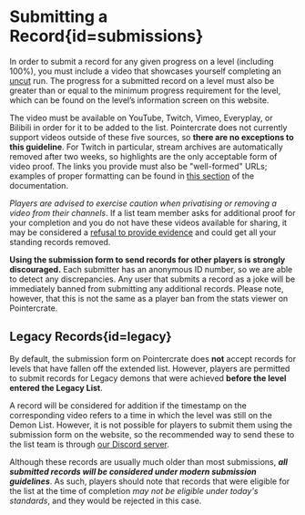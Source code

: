<div class='panel fade js-scroll-anim' data-anim='fade'>

# Submitting a Record{id=submissions}

In order to submit a record for any given progress on a level (including 100%), you must include a video that showcases yourself completing an [uncut](/guidelines/eligibility/#videoreqs) run. The progress for a submitted record on a level must also be greater than or equal to the minimum progress requirement for the level, which can be found on the level’s information screen on this website.

The video must be available on YouTube, Twitch, Vimeo, Everyplay, or Bilibili in order for it to be added to the list. Pointercrate does not currently support videos outside of these five sources, so **there are no exceptions to this guideline**. For Twitch in particular, stream archives are automatically removed after two weeks, so highlights are the only acceptable form of video proof. The links you provide must also be "well-formed" URLs; examples of proper formatting can be found in [this section](/documentation/index/#video) of the documentation. 

*Players are advised to exercise caution when privatising or removing a video from their channels*. If a list team member asks for additional proof for your completion and you do not have these videos available for sharing, it may be considered a [refusal to provide evidence](/guidelines/eligibility/#uc-records) and could get all your standing records removed.

**Using the submission form to send records for other players is strongly discouraged.** Each submitter has an anonymous ID number, so we are able to detect any discrepancies. Any user that submits a record as a joke will be immediately banned from submitting any additional records. Please note, however, that this is not the same as a player ban from the stats viewer on Pointercrate.

## Legacy Records{id=legacy}

By default, the submission form on Pointercrate does **not** accept records for levels that have fallen off the extended list. However, players are permitted to submit records for Legacy demons that were achieved **before the level entered the Legacy List**. 

A record will be considered for addition if the timestamp on the corresponding video refers to a time in which the level was still on the Demon List. However, it is not possible for players to submit them using the submission form on the website, so the recommended way to send these to the list team is through [our Discord server](https://discord.gg/M7bDDQf). 

Although these records are usually much older than most submissions, ***all submitted records will be considered under modern submission guidelines***. As such, players should note that records that were eligible for the list at the time of completion *may not be eligible under today's standards*, and they would be rejected in this case.

</div>
